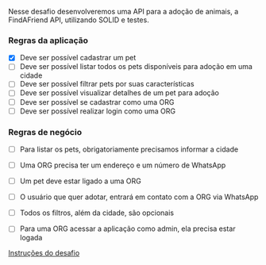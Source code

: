 Nesse desafio desenvolveremos uma API para a adoção de animais, a FindAFriend API, utilizando SOLID e testes.



### Regras da aplicação

- [X] Deve ser possível cadastrar um pet
- [ ] Deve ser possível listar todos os pets disponíveis para adoção em uma cidade
- [ ] Deve ser possível filtrar pets por suas características
- [ ] Deve ser possível visualizar detalhes de um pet para adoção
- [ ] Deve ser possível se cadastrar como uma ORG
- [ ] Deve ser possível realizar login como uma ORG

### Regras de negócio

- [ ] Para listar os pets, obrigatoriamente precisamos informar a cidade
- [ ] Uma ORG precisa ter um endereço e um número de WhatsApp
- [ ] Um pet deve estar ligado a uma ORG
- [ ] O usuário que quer adotar, entrará em contato com a ORG via WhatsApp
- [ ] Todos os filtros, além da cidade, são opcionais
- [ ] Para uma ORG acessar a aplicação como admin, ela precisa estar logada


[Instruções do desafio](https://efficient-sloth-d85.notion.site/Desafio-03-0b927eb32dbd4f21ab40224ffdf6cf19)